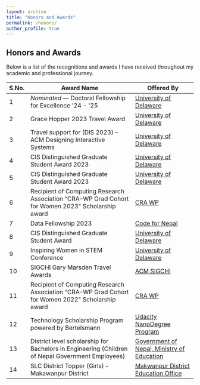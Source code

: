 ```yaml
---
layout: archive
title: "Honors and Awards"
permalink: /honors/
author_profile: true
---
```


## Honors and Awards  

Below is a list of the recognitions and awards I have received throughout my academic and professional journey.  

| S.No. | Award Name | Offered By |
|------|------------------------------|-----------------------------------------------------|
| 1 | _Nominated_ — Doctoral Fellowship for Excellence '24 - '25 | [University of Delaware](https://www.udel.edu/) |
| 2 | Grace Hopper 2023 Travel Award | [University of Delaware](https://www.cis.udel.edu/) |
| 3 | Travel support for (DIS 2023) – ACM Designing Interactive Systems | [University of Delaware](https://www.cis.udel.edu/) |
| 4 | CIS Distinguished Graduate Student Award 2023 | [University of Delaware](https://www.cis.udel.edu/) |
| 5 | CIS Distinguished Graduate Student Award 2023 | [University of Delaware](https://www.cis.udel.edu/) |
| 6 | Recipient of Computing Research Association “CRA-WP Grad Cohort for Women 2023" Scholarship award | [CRA WP](https://cra.org/cra-wp/) |
| 7 | Data Fellowship 2023 | [Code for Nepal](https://codefornepal.org/data-fellowship/) |
| 8 | CIS Distinguished Graduate Student Award | [University of Delaware](https://www.udel.edu/) |
| 9 | Inspiring Women in STEM Conference | [University of Delaware](https://delawarebio.site-ym.com/) |
| 10 | SIGCHI Gary Marsden Travel Awards | [ACM SIGCHI](https://www.acm.org/) |
| 11 | Recipient of Computing Research Association “CRA-WP Grad Cohort for Women 2022" Scholarship award | [CRA WP](https://cra.org/cra-wp/) |
| 12 | Technology Scholarship Program powered by Bertelsmann | [Udacity NanoDegree Program](https://www.udacity.com/) |
| 13 | District level scholarship for Bachelors in Engineering (Children of Nepal Government Employees) | [Government of Nepal, Ministry of Education](https://moest.gov.np/) |
| 14 | SLC District Topper (Girls) – Makawanpur District | [Makwanpur District Education Office](https://www.moe.gov.np/) |

